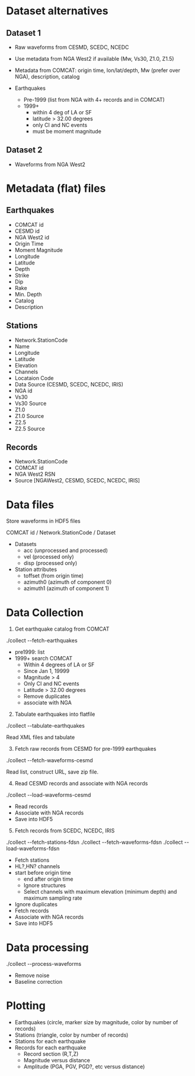 # Dataset alternatives

## Dataset 1

* Raw waveforms from CESMD, SCEDC, NCEDC
* Use metadata from NGA West2 if available (Mw, Vs30, Z1.0, Z1.5)
* Metadata from COMCAT: origin time, lon/lat/depth, Mw (prefer over NGA), description, catalog

* Earthquakes
  * Pre-1999 (list from NGA with 4+ records and in COMCAT)
  * 1999+
    * within 4 deg of LA or SF
    * latitude > 32.00 degrees
    * only CI and NC events
    * must be moment magnitude

## Dataset 2

* Waveforms from NGA West2

# Metadata (flat) files

## Earthquakes

* COMCAT id
* CESMD id
* NGA West2 id
* Origin Time
* Moment Magnitude
* Longitude
* Latitude
* Depth
* Strike
* Dip
* Rake
* Min. Depth
* Catalog
* Description

## Stations

* Network.StationCode
* Name
* Longitude
* Latitude
* Elevation
* Channels
* Locataion Code
* Data Source (CESMD, SCEDC, NCEDC, IRIS)
* NGA id
* Vs30
* Vs30 Source
* Z1.0
* Z1.0 Source
* Z2.5
* Z2.5 Source

## Records

* Network.StationCode
* COMCAT id
* NGA West2 RSN
* Source [NGAWest2, CESMD, SCEDC, NCEDC, IRIS]

# Data files

Store waveforms in HDF5 files

COMCAT id / Network.StationCode / Dataset

* Datasets
  * acc (unprocessed and processed)
  * vel (processed only)
  * disp (processed only)
* Station attributes
  * toffset (from origin time)
  * azimuth0 (azimuth of component 0)
  * azimuth1 (azimuth of component 1)


# Data Collection

1. Get earthquake catalog from COMCAT

./collect --fetch-earthquakes

  * pre1999: list
  * 1999+ search COMCAT
      * Within 4 degrees of LA or SF
      * Since Jan 1, 19999
	  * Magnitude > 4
	  * Only CI and NC events
	  * Latitude > 32.00 degrees
    * Remove duplicates
    * associate with NGA

2. Tabulate earthquakes into flatfile

./collect --tabulate-earthquakes

Read XML files and tabulate

3. Fetch raw records from CESMD for pre-1999 earthquakes

./collect --fetch-waveforms-cesmd

Read list, construct URL, save zip file.

4. Read CESMD records and associate with NGA records

./collect --load-waveforms-cesmd

* Read records
* Associate with NGA records
* Save into HDF5

5. Fetch records from SCEDC, NCEDC, IRIS

./collect --fetch-stations-fdsn
./collect --fetch-waveforms-fdsn
./collect --load-waveforms-fdsn

* Fetch stations
 * HL?,HN? channels
 * start before origin time
	* end after origin time
	* Ignore structures
	* Select channels with maximum elevation (minimum depth) and
   maximum sampling rate
 * Ignore duplicates
* Fetch records
* Associate with NGA records
* Save into HDF5

# Data processing

./collect --process-waveforms

* Remove noise
* Baseline correction

# Plotting

* Earthquakes (circle, marker size by magnitude, color by number of records)
* Stations (triangle, color by number of records)
* Stations for each earthquake
* Records for each earthquake
  + Record section (R,T,Z)
  + Magnitude versus distance
  + Amplitude (PGA, PGV, PGD?, etc versus distance)

